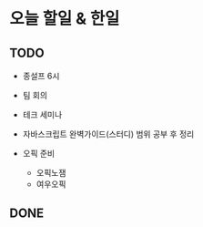 # 오늘 할일 & 한일

## TODO

- 종설프 6시

- 팀 회의

- 테크 세미나

- 자바스크립트 완벽가이드(스터디) 범위 공부 후 정리

- 오픽 준비

  - 오픽노잼
  - 여우오픽

## DONE
